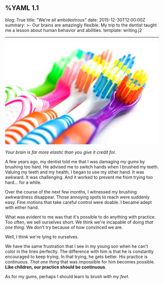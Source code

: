 %YAML 1.1
---
blog: True
title: "We're all ambidextrous"
date: 2015-12-30T12:00:00Z
summary: >-
  Our brains are amazingly flexible.
  My trip to the dentist taught me a lesson
  about human behavior and abilities.
template: writing.j2

---
<img class='book' src='toothbrush.jpg'>

*Your brain is far more elastic
than you give it credit for.*

A few years ago,
my dentist told me
that I was damaging my gums
by brushing too hard.
He advised me to switch hands
when I brushed my teeth.
Valuing my teeth and my health,
I began to use my other hand.
It was awkward.
It was challenging.
And it worked
to prevent me
from trying too hard...
for a while.

Over the course of the next few months,
I witnessed my brushing awkwardness disappear.
Those annoying spots to reach were suddenly easy.
Fine motions that take careful control were doable.
I became adept with either hand.

What was evident to me was that it's possible to do anything
with practice.
Too often,
we sell ourselves short.
We think we're incapable of doing *that one thing*.
We don't try
because of how convinced we are.

Well,
I think we're lying to ourselves.

We have the same frustration
that I see in my young son
when he can't color in the lines perfectly.
The difference with him
is that he is constantly encouraged to keep trying.
In that trying,
he gets better.
His practice is continuous.
*That one thing* that was impossible for him becomes possible.
**Like children, our practice should be continuous**.

As for my gums,
perhaps I should learn to brush
*with my feet*.
